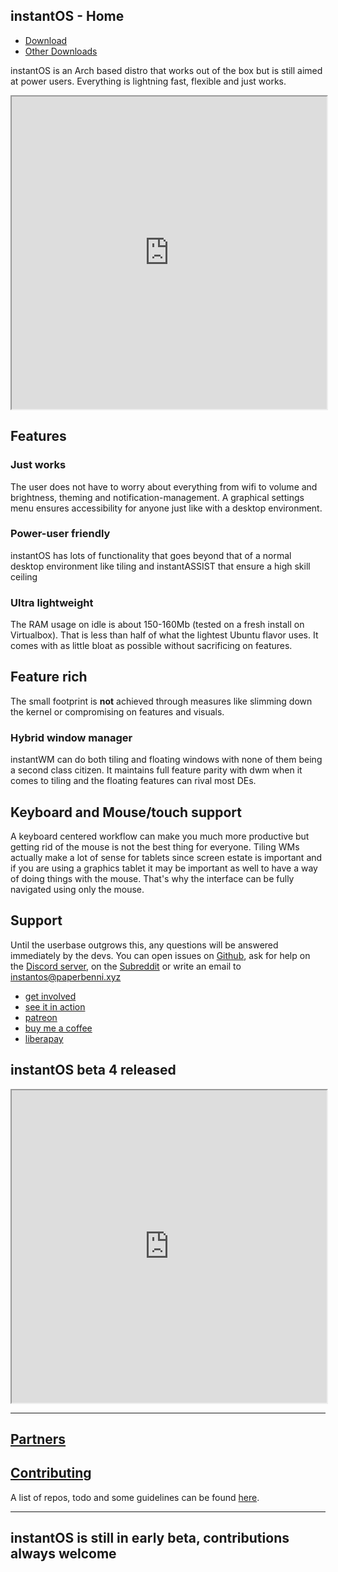 ## instantOS - Home

<ul class="actions">
    <li><a href="https://github.com/instantOS/instantOS/releases/download/v4-beta/instantos_beta4.iso" class="button special icon fa-download">Download</a></li>
    <li><a href="https://instantos.io/download" class="button special icon fa-download">Other Downloads</a></li>
</ul>

instantOS is an Arch based distro that works out of the box but is still aimed at power users.
Everything is lightning fast, flexible and just works.

<div align="center">
    <iframe width="100%" height="500px" src="https://www.youtube.com/embed/kwfdLO5vgO8" frameborder="10" allow="accelerometer; autoplay; encrypted-media; gyroscope; picture-in-picture" allowfullscreen></iframe>
</div>

## Features

### Just works

The user does not have to worry about everything from wifi to volume and
brightness, theming and notification-management. A graphical settings menu
ensures accessibility for anyone just like with a desktop environment.

### Power-user friendly

instantOS has lots of functionality that goes beyond that of a normal desktop
environment like tiling and instantASSIST that ensure a high skill ceiling

### Ultra lightweight

The RAM usage on idle is about 150-160Mb (tested on a fresh install on
Virtualbox). That is less than half of what the lightest Ubuntu flavor uses. It
comes with as little bloat as possible without sacrificing on features.

## Feature rich

The small footprint is **not** achieved through measures like slimming down the
kernel or compromising on features and visuals.

### Hybrid window manager

instantWM can do both tiling and floating windows with none of them being a
second class citizen. It maintains full feature parity with dwm when it comes
to tiling and the floating features can rival most DEs.

## Keyboard and Mouse/touch support

A keyboard centered workflow can make you much more productive but getting rid
of the mouse is not the best thing for everyone. Tiling WMs actually make a lot
of sense for tablets since screen estate is important and if you are using a
graphics tablet it may be important as well to have a way of doing things with
the mouse. That's why the interface can be fully navigated using only the mouse.

## Support

Until the userbase outgrows this, any questions will be answered immediately
by the devs. You can open issues on [Github](https://github.com/instantOS),
ask for help on the [Discord server](https://discord.io/instantos), on the [Subreddit](https://reddit.com/r/instantos)
or write an email to [instantos@paperbenni.xyz](mailto:instantos@paperbenni.xyz)

<ul class="actions">
    <li><a href="https://github.com/instantos" class="button special icon fa-github">get involved</a></li>
    <li><a href="https://instantos.io/documentation" class="button special icon fa-youtube">see it in action</a></li>
    <li><a href="https://www.patreon.com/paperbenni" class="button special icon fa-patreon">patreon</a></li>
    <li><a href="https://www.buymeacoffee.com/paperbenni" class="button special icon fa-coffee">buy me a coffee</a></li>
    <li><a href="https://liberapay.com/paperbenni/" class="button special icon fa-piggy-bank">liberapay</a></li>
</ul>

## instantOS beta 4 released
<div align="center">
    <iframe width="100%" height="500px" src="https://www.youtube.com/embed/w7QwzmARKas" frameborder="10" allow="accelerometer; autoplay; encrypted-media; gyroscope; picture-in-picture" allowfullscreen></iframe>
</div>

-------------------

## [Partners](https://instantos.io/thanks)

## [Contributing](https://instantos.io/repoinfo)

A list of repos, todo and some guidelines can be found [here](https://instantos.io/repoinfo).

-------------------

## instantOS is still in early beta, contributions always welcome
